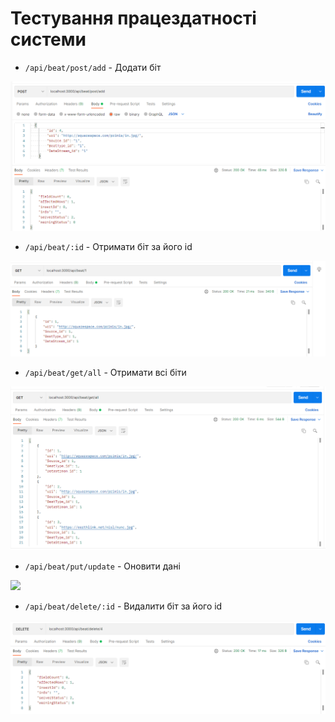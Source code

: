 # Тестування працездатності системи

- `/api/beat/post/add` - Додати біт

![](./add_beat.png)

- `/api/beat/:id` - Отримати біт за його id

![](./get_by_id.png)

- `/api/beat/get/all` - Отримати всі біти

![](./get_all.png)

- `/api/beat/put/update` - Оновити дані 

![](./update_beat.png)

- `/api/beat/delete/:id` - Видалити біт за його id

![](./delete_beat.png)
